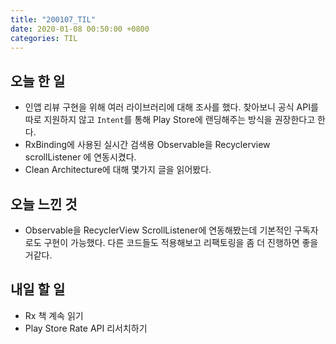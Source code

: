 ```yaml
---
title: "200107_TIL"
date: 2020-01-08 00:50:00 +0800
categories: TIL
---
```


## 오늘 한 일
- 인앱 리뷰 구현을 위해 여러 라이브러리에 대해 조사를 했다. 찾아보니 공식 API를 따로 지원하지 않고 `Intent`를 통해 Play Store에 랜딩해주는 방식을 권장한다고 한다.
- RxBinding에 사용된 실시간 검색용 Observable을 Recyclerview scrollListener 에 연동시켰다.
- Clean Architecture에 대해 몇가지 글을 읽어봤다.

## 오늘 느낀 것
- Observable을 RecyclerView ScrollListener에 연동해봤는데 기본적인 구독자로도 구현이 가능했다. 다른 코드들도 적용해보고 리팩토링을 좀 더 진행하면 좋을거같다.

## 내일 할 일
- Rx 책 계속 읽기
- Play Store Rate API 리서치하기